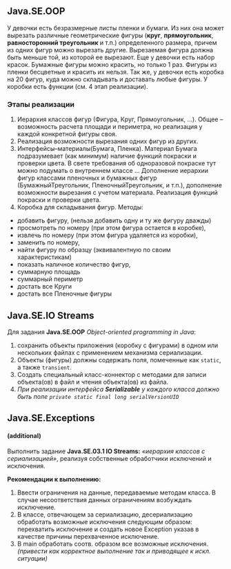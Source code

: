 ## Java.SE.OOP ##

   У девочки есть безразмерные листы пленки и бумаги. Из них она может вырезать
различные геометрические фигуры (**круг**, **прямоугольник**, **равносторонний треугольник** и
т.п.) определенного размера, причем из одних фигур можно вырезать другие.
Вырезаемая фигура должна быть меньше той, из которой ее вырезают. Еще у девочки
есть набор красок. Бумажные фигуры можно красить, но только 1 раз. Фигуры из пленки
бесцветные и красить их нельзя.
Так же, у девочки есть коробка на 20 фигур, куда можно складывать и доставать
любые фигуры. У коробки есть функции (см. 4 этап реализации).

### Этапы реализации ###
1) Иерархия классов фигур (Фигура, Круг, Прямоугольник, ...). Общее – возможность
расчета площади и периметра, но реализация у каждой конкретной фигуры своя.
2) Реализация возможности вырезания одних фигур из других.
3) Интерфейсы–материалы(Бумага, Пленка). Материал Бумага подразумевает (как
минимум) наличие функций покраски и проверки цвета. В свете требования об
одноразовой покраске тут можно подумать о внутреннем классе ...
Дополнение иерархии фигур классами пленочных и бумажных фигур
(БумажныйТреугольник, ПленочныйТреугольник, и т.п.), дополнение возможности
вырезания с учетом материала. Реализация функций покраски и проверки цвета.
4) Коробка для складывания фигур. Методы:
- добавить фигуру, (нельзя добавить одну и ту же фигуру дважды)
- просмотреть по номеру (при этом фигура остается в коробке),
- извлечь по номеру (при этом фигура удаляется из коробки),
- заменить по номеру,
- найти фигуру по образцу (эквивалентную по своим характеристикам)
- показать наличное количество фигур,
- суммарную площадь
- суммарный периметр
- достать все Круги
- достать все Пленочные фигуры

## Java.SE.IO Streams ##

Для задания **Java.SE.OOP** *Object-oriented programming in Java*:
 1. сохранить объекты приложения (коробку с фигурами) в одном или нескольких файлах с
применением механизма сериализации. 
2. Объекты (фигуры) должны содержать поля, помеченные как `static`, а также `transient`. 
3. Создать специальный класс-коннектор с методами для записи объекта(ов) в файл и чтения объекта(ов) из
файла.
4. _При реализации интерфейса ***Serializable*** у каждого класса должно быть поле
`private static final long serialVersionUID`_

## Java.SE.Exceptions ##
#### (additional) ####

Выполнить задание **Java.SE.03.1 IO Streams:** *«иерархия классов с
сериализацией»*, реализуя собственные обработчики исключений и исключения.

**Рекомендации к выполнению:**
1. Ввести ограничения на данные, передаваемые методам класса. В случае
несоответствия данных ограничениям возбуждать исключение.
2. В классе, отвечающем за сериализацию, десериализацию обработать
возможные исключения следующим образом: перехватить исключение и
создать новое Exception указав в качестве причины перехваченное
исключение.
3. В main обработать соотв. образом все возможные исключения.
_(привести как корректное выполнение так и приводящее к искл. ситуации)_